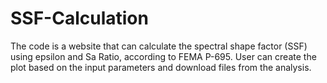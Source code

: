 # SSF-Calculation
The code is a website that can calculate the spectral shape factor (SSF) using epsilon and Sa Ratio, according to FEMA P-695. User can create the plot based on the input parameters and download files from the analysis.
